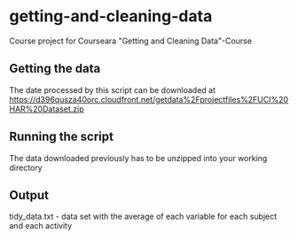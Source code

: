 # getting-and-cleaning-data
Course project for Courseara "Getting and Cleaning Data"-Course

## Getting the data
The date processed by this script can be downloaded at https://d396qusza40orc.cloudfront.net/getdata%2Fprojectfiles%2FUCI%20HAR%20Dataset.zip

## Running the script
The data downloaded previously has to be unzipped into your working directory

## Output
tidy_data.txt - data set with the average of each variable for each subject and each activity
